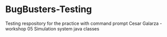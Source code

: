 # BugBusters-Testing
Testing respository for the practice with command prompt
Cesar Galarza - workshop 05 Simulation system java classes
